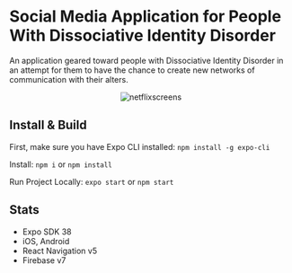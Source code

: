 # Social Media Application for People With Dissociative Identity Disorder
An application geared toward people with Dissociative Identity Disorder in an attempt for them to have the chance to create new networks of communication with their alters.


<p align="center">
  <img alt="netflixscreens" src="https://github.com/Jerodhollen/multi/blob/main/Screen%20Shots%20-%20R2"></img> 
  
</p>

## Install & Build
First, make sure you have Expo CLI installed: `npm install -g expo-cli`

Install: `npm i` or `npm install`

Run Project Locally: `expo start` or `npm start`


## Stats

- Expo SDK 38
- iOS, Android
- React Navigation v5
- Firebase v7
